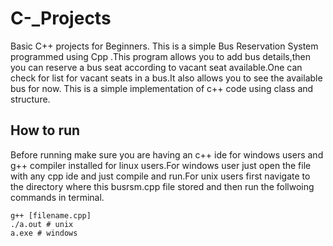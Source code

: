 # C-_Projects
Basic C++ projects for Beginners. This is a simple Bus Reservation System programmed using Cpp .This program allows you to add bus details,then you can reserve a bus seat according to vacant seat available.One can check for list for vacant seats in a bus.It also allows you to see the available bus for now. This is a simple implementation of c++ code using class and structure.

## How to run
Before running make sure you are having an c++ ide for windows users and g++ compiler installed for linux users.For windows user just open the file with any cpp ide and just compile and run.For unix users first navigate to the directory where this busrsm.cpp file stored and then run the follwoing commands in terminal.
```
g++ [filename.cpp]
./a.out # unix
a.exe # windows
```
